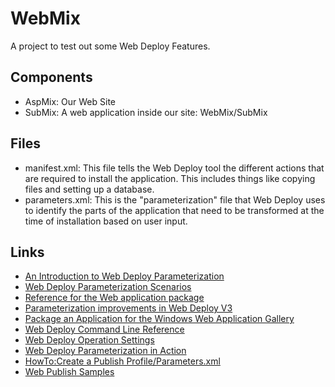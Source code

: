 # WebMix

A project to test out some Web Deploy Features.

## Components

* AspMix: Our Web Site
* SubMix: A web application inside our site: WebMix/SubMix

## Files

* manifest.xml: This file tells the Web Deploy tool the different actions that are required to install the application. This includes things like copying files and setting up a database.
* parameters.xml: This is the "parameterization" file that Web Deploy uses to identify the parts of the application that need to be transformed at the time of installation based on user input.


## Links

* [An Introduction to Web Deploy Parameterization](https://www.iis.net/learn/publish/using-web-deploy/web-deploy-parameterization#CreateDBAndUser.sql)
* [Web Deploy Parameterization Scenarios](https://blogs.iis.net/elliotth/web-deploy-xml-file-parameterization)
* [Reference for the Web application package](https://www.iis.net/learn/develop/windows-web-application-gallery/reference-for-the-web-application-package)
* [Parameterization improvements in Web Deploy V3](https://www.iis.net/learn/publish/using-web-deploy/parameterization-improvements-in-web-deploy-v3)
* [Package an Application for the Windows Web Application Gallery](https://www.iis.net/learn/develop/windows-web-application-gallery/package-an-application-for-the-windows-web-application-gallery)
* [Web Deploy Command Line Reference](https://technet.microsoft.com/en-us/library/dd568991(v=ws.10).aspx)
* [Web Deploy Operation Settings](https://technet.microsoft.com/en-us/library/d860fa74-738a-4f09-87f6-66c6705145f9)
* [Web Deploy Parameterization in Action](http://vishaljoshi.blogspot.de/2010/07/web-deploy-parameterization-in-action.html)
* [HowTo:Create a Publish Profile/Parameters.xml](http://skysigal.com/it/ad/webdeploy/howto/create_a_publish_profile/parameters.xml)
* [Web Publish Samples](https://github.com/sayedihashimi/publish-samples)